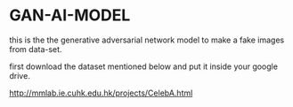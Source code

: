 # GAN-AI-MODEL
this is the the generative adversarial network model to make a fake images from data-set.

first download the dataset mentioned below and put it inside your google drive.

http://mmlab.ie.cuhk.edu.hk/projects/CelebA.html
